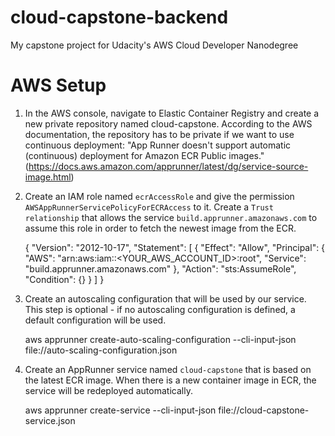 # cloud-capstone-backend
My capstone project for Udacity's AWS Cloud Developer Nanodegree

# AWS Setup

1. In the AWS console, navigate to Elastic Container Registry and create a new private repository named cloud-capstone. According to the AWS documentation, the repository has to be private if we want to use continuous deployment:
"App Runner doesn't support automatic (continuous) deployment for Amazon ECR Public images." (https://docs.aws.amazon.com/apprunner/latest/dg/service-source-image.html)

2. Create an IAM role named `ecrAccessRole` and give the permission `AWSAppRunnerServicePolicyForECRAccess` to it. Create a `Trust relationship` that allows the service `build.apprunner.amazonaws.com` to assume this role in order to fetch the newest image from the ECR.


    {
        "Version": "2012-10-17",
        "Statement": [
            {
               "Effect": "Allow",
               "Principal": {
                   "AWS": "arn:aws:iam::<YOUR_AWS_ACCOUNT_ID>:root",
                   "Service": "build.apprunner.amazonaws.com"
                },
                "Action": "sts:AssumeRole",
                "Condition": {}
            }
        ]
    }


3. Create an autoscaling configuration that will be used by our service. This step is optional - if no autoscaling configuration is defined, a default configuration will be used.

    
    aws apprunner create-auto-scaling-configuration --cli-input-json file://auto-scaling-configuration.json

4. Create an AppRunner service named `cloud-capstone` that is based on the latest ECR image. When there is a new container image in ECR, the service will be redeployed automatically.


    aws apprunner create-service --cli-input-json file://cloud-capstone-service.json
